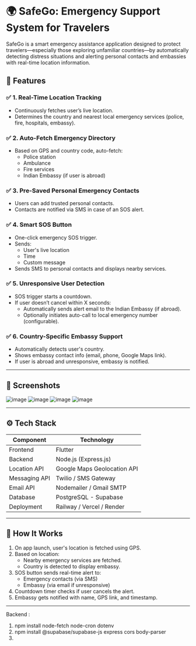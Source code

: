 # 🌍 SafeGo: Emergency Support System for Travelers

SafeGo is a smart emergency assistance application designed to protect travelers—especially those exploring unfamiliar countries—by automatically detecting distress situations and alerting personal contacts and embassies with real-time location information.

## 🚀 Features

### ✅ 1. Real-Time Location Tracking
- Continuously fetches user’s live location.
- Determines the country and nearest local emergency services (police, fire, hospitals, embassy).

### ✅ 2. Auto-Fetch Emergency Directory
- Based on GPS and country code, auto-fetch:
  - Police station
  - Ambulance
  - Fire services
  - Indian Embassy (if user is abroad)

### ✅ 3. Pre-Saved Personal Emergency Contacts
- Users can add trusted personal contacts.
- Contacts are notified via SMS in case of an SOS alert.

### ✅ 4. Smart SOS Button
- One-click emergency SOS trigger.
- Sends:
  - User's live location
  - Time
  - Custom message
- Sends SMS to personal contacts and displays nearby services.

### ✅ 5. Unresponsive User Detection
- SOS trigger starts a countdown.
- If user doesn’t cancel within X seconds:
  - Automatically sends alert email to the Indian Embassy (if abroad).
  - Optionally initiates auto-call to local emergency number (configurable).

### ✅ 6. Country-Specific Embassy Support
- Automatically detects user's country.
- Shows embassy contact info (email, phone, Google Maps link).
- If user is abroad and unresponsive, embassy is notified.

---

## 📱 Screenshots
![image](https://github.com/user-attachments/assets/c70997cd-25cd-4ad3-a52e-5193d03d94f9)
![image](https://github.com/user-attachments/assets/8db06f09-0958-4e91-99ae-3b7925ad2ffa)
![image](https://github.com/user-attachments/assets/1d20090f-e853-43fe-b2d7-d6d068323b72)
![image](https://github.com/user-attachments/assets/88860abc-444c-4072-a612-380a336dd40c)



---

## ⚙️ Tech Stack

| Component        | Technology              |
|------------------|--------------------------|
| Frontend         | Flutter                  |
| Backend          | Node.js (Express.js)     |
| Location API     | Google Maps Geolocation API |
| Messaging API    | Twilio / SMS Gateway     |
| Email API        | Nodemailer / Gmail SMTP  |
| Database         | PostgreSQL - Supabase   |
| Deployment       | Railway / Vercel / Render |

---

## 🧠 How It Works

1. On app launch, user's location is fetched using GPS.
2. Based on location:
   - Nearby emergency services are fetched.
   - Country is detected to display embassy.
3. SOS button sends real-time alert to:
   - Emergency contacts (via SMS)
   - Embassy (via email if unresponsive)
4. Countdown timer checks if user cancels the alert.
5. Embassy gets notified with name, GPS link, and timestamp.

---


Backend :

1. npm install node-fetch node-cron dotenv
2. npm install @supabase/supabase-js express cors body-parser
3. 
